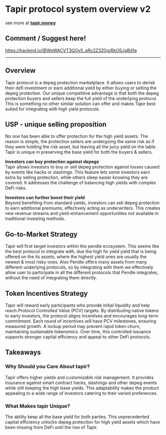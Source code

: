 # Tapir protocol system overview v2

see more at 
**[tapir.money](https://tapir.money/)**
## Comment / Suggest here!
https://hackmd.io/@WsWACVT3QOy5_gRc2Z3ZGg/BkO5JgBd1e

---
## Overview

Tapir protocol is a depeg protection marketplace. 
It allows users to derisk their defi investment or earn additional yield by either buying or selling the depeg protection. Our unique competitive advantage is that both the depeg protection buyers and sellers keep the full yield of the underlying protocol. This is something no other similar solution can offer and makes Tapir best suited for integrating with high yield protocols. 

## USP - unique selling proposition

No one has been able to offer protection for the high yield assets. 
The reason is simple, the protection sellers are undergoing the same risk as if they were holding the risk asset, but leaving all the juicy yield on the table. Tapir is unique in preserving the base yield for both the buyers & sellers.

**Investors can buy protection against depegs**  
Tapir allows investors to buy or sell depeg protection against losses caused by events like hacks or slashings. This feature lets some investors earn extra by selling protection, while others sleep easier knowing they are covered. It addresses the challenge of balancing high yields with complex DeFi risks.

**Investors can further boost their yield**  
Beyond benefiting from standard yields, investors can sell depeg protection to earn additional premiums, effectively acting as underwriters. This creates new revenue streams and yield-enhancement opportunities not available in traditional investing methods.

## Go-to-Market Strategy

Tapir will first target investors within the pendle ecosystem. This seems like the best protocol to integrate with, due the high fix yield yield that is being offered on the its assets, where the highest yield ones are usually the newest & most risky ones. Also Pendle offers many assets from many different underlying protocols, so by integrating with them we effectively allow user to participate in all the different protocols that Pendle integrates, without the need of integrating them directly. 

## Token Incentives Strategy

Tapir will reward early participants who provide initial liquidity and help reach Protocol Controlled Value (PCV) targets. By distributing native tokens to early investors, the protocol aligns incentives and encourages long-term commitment. Each round of incentives will have PCV milestones, ensuring measured growth. A lockup period may prevent rapid token churn, maintaining sustainable tokenomics. Over time, this controlled issuance supports stronger capital efficiency and appeal to other DeFi protocols.



## Takeaways

### Why Should you Care About tapir?

Tapir offers higher yields and customizable risk management. It provides insurance against smart contract hacks, slashings and other depeg events while still keeping the high base yields. This adaptability makes the product appealing to a wide range of investors catering to their varied preferences. 

### What Makes tapir Unique?

The ability keep all the base yield for both parties. This unprecedented capital efficiency unlocks depeg protection for high yield assets which have been missing from DeFi until the rise of Tapir. 
